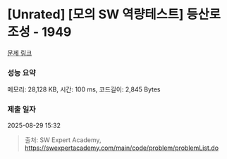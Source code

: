 # [Unrated] [모의 SW 역량테스트] 등산로 조성 - 1949 

[문제 링크](https://swexpertacademy.com/main/code/problem/problemDetail.do?contestProbId=AV5PoOKKAPIDFAUq) 

### 성능 요약

메모리: 28,128 KB, 시간: 100 ms, 코드길이: 2,845 Bytes

### 제출 일자

2025-08-29 15:32



> 출처: SW Expert Academy, https://swexpertacademy.com/main/code/problem/problemList.do